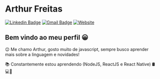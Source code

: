 # Arthur Freitas

[![Linkedin Badge](https://img.shields.io/badge/-Arthur%20Freitas-01416D?style=flat-square&logo=Linkedin&logoColor=white&url=https://www.linkedin.com/in/arthurssfreitas/)](https://www.linkedin.com/in/arthurssfreitas/)
[![Gmail Badge](https://img.shields.io/badge/-arthurssfreitas@gmail.com-01416D?style=flat-square&logo=Gmail&logoColor=white&link=mailto:arthurssfreitas@gmail.com)](mailto:arthurssfreitas@gmail.com)
[![Website](https://img.shields.io/badge/-https://arthursfreitas.com.br-01416D?style=flat-square&link=https://arthursfreitas.com.br)](https://arthursfreitas.com.br)

## Bem vindo ao meu perfil 😀

😉 Me chamo Arthur, gosto muito de javascript, sempre busco aprender mais sobre a linguagem e novidades!

📚 Constantemente estou aprendendo (NodeJS, ReactJS e React Native) 🛢💻📱
